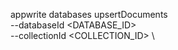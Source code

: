 appwrite databases upsertDocuments \
        --databaseId <DATABASE_ID> \
        --collectionId <COLLECTION_ID> \

